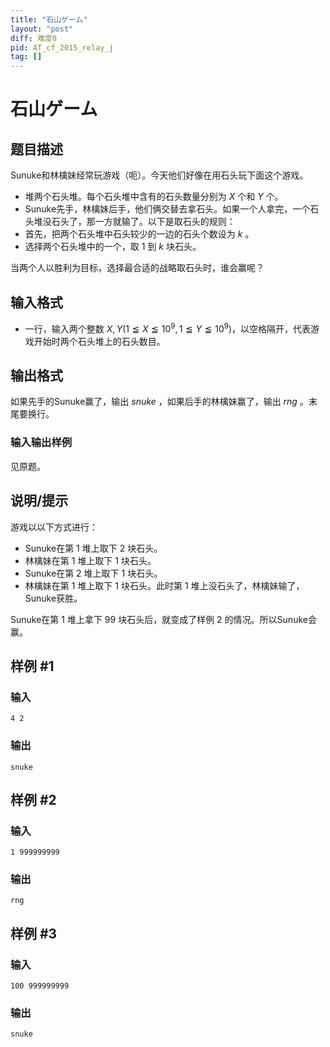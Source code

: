 ```yaml
---
title: "石山ゲーム"
layout: "post"
diff: 难度0
pid: AT_cf_2015_relay_j
tag: []
---
```


# 石山ゲーム

## 题目描述

Sunuke和林檎妹经常玩游戏（呃）。今天他们好像在用石头玩下面这个游戏。

- 堆两个石头堆。每个石头堆中含有的石头数量分别为 $X$ 个和 $Y$ 个。
- Sunuke先手，林檎妹后手，他们俩交替去拿石头。如果一个人拿完，一个石头堆没石头了，那一方就输了。以下是取石头的规则：
- 首先，把两个石头堆中石头较少的一边的石头个数设为 $k$ 。
- 选择两个石头堆中的一个，取 $1$ 到 $k$ 块石头。

当两个人以胜利为目标，选择最合适的战略取石头时，谁会赢呢？

## 输入格式

- 一行，输入两个整数 $X, Y (1 ≦ X ≦ 10^9
 , 1 ≦ Y ≦ 10 ^
9
 )$，以空格隔开，代表游戏开始时两个石头堆上的石头数目。

## 输出格式

如果先手的Sunuke赢了，输出 $snuke$ ，如果后手的林檎妹赢了，输出 $rng$ 。末尾要换行。

### 输入输出样例
见原题。

## 说明/提示

游戏以以下方式进行：

- Sunuke在第 $1$ 堆上取下 $2$ 块石头。
- 林檎妹在第 $1$ 堆上取下 $1$ 块石头。
- Sunuke在第 $2$ 堆上取下 $1$ 块石头。
- 林檎妹在第 $1$ 堆上取下 $1$ 块石头。此时第 $1$ 堆上没石头了，林檎妹输了，Sunuke获胜。

Sunuke在第 $1$ 堆上拿下 $99$ 块石头后，就变成了样例 $2$ 的情况。所以Sunuke会赢。

## 样例 #1

### 输入

```
4 2
```

### 输出

```
snuke
```

## 样例 #2

### 输入

```
1 999999999
```

### 输出

```
rng
```

## 样例 #3

### 输入

```
100 999999999
```

### 输出

```
snuke
```

